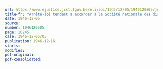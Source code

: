 ```yaml
---
url: https://www.ejustice.just.fgov.be/eli/loi/1946/12/05/1946120505/justel
title-fr: "Arrêté-loi tendant à accorder à la Société nationale des distributions d'eau des subsides complémentaires à ceux prévus par la loi du 26 août 1913 instituant cette société"
date: 1946-12-05
source:
number: 1946120505
page: 10245
case: 1946-12-05/05
publication: 1946-12-16
starts:
modifies:
pdf-original:
pdf-consolidated:
---
```


